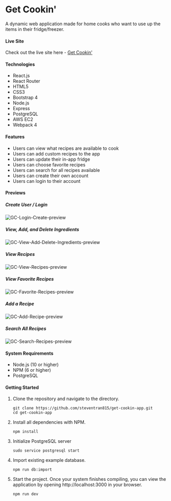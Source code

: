 # Get Cookin'
A dynamic web application made for home cooks who want to use up the items in their fridge/freezer.

#### Live Site
Check out the live site here - [Get Cookin'](https://get-cookin.steventrancodes.com)

#### Technologies
* React.js
* React Router
* HTML5
* CSS3
* Bootstrap 4
* Node.js
* Express
* PostgreSQL
* AWS EC2
* Webpack 4

#### Features
* Users can view what recipes are available to cook
* Users can add  custom recipes to the app
* Users can update their in-app fridge
* Users can choose favorite recipes
* Users can search for all recipes available
* Users can create their own account
* Users can login to their account

#### Previews

##### Create User / Login
![GC-Login-Create-preview](./server/public/images/readMeGifs/createAUser.gif)

##### View, Add, and Delete Ingredients
![GC-View-Add-Delete-Ingredients-preview](./server/public/images/readMeGifs/viewAddDeleteIngredients.gif)

##### View Recipes
![GC-View-Recipes-preview](./server/public/images/readMeGifs/viewARecipe.gif)

##### View Favorite Recipes
![GC-Favorite-Recipes-preview](./server/public/images/readMeGifs/viewFavorites.gif)

##### Add a Recipe
![GC-Add-Recipe-preview](./server/public/images/readMeGifs/addARecipe.gif)

##### Search All Recipes
![GC-Search-Recipes-preview](./server/public/images/readMeGifs/searchRecipes.gif)


#### System Requirements
* Node.js (10 or higher)
* NPM (6 or higher)
* PostgreSQL

#### Getting Started
1. Clone the repository and navigate to the directory.
    ```shell
    git clone https://github.com/steventran815/get-cookin-app.git
    cd get-cookin-app
    ```
2. Install all dependencies with NPM.
    ```shell
    npm install
    ```
3. Initialize PostgreSQL server
    ```shell
    sudo service postgresql start
    ```
4. Import existing example database.
    ```shell
    npm run db:import
    ```
5. Start the project. Once your system finishes compiling, you can view the application by opening http://localhost:3000 in your browser.
    ```shell
    npm run dev
    ```
